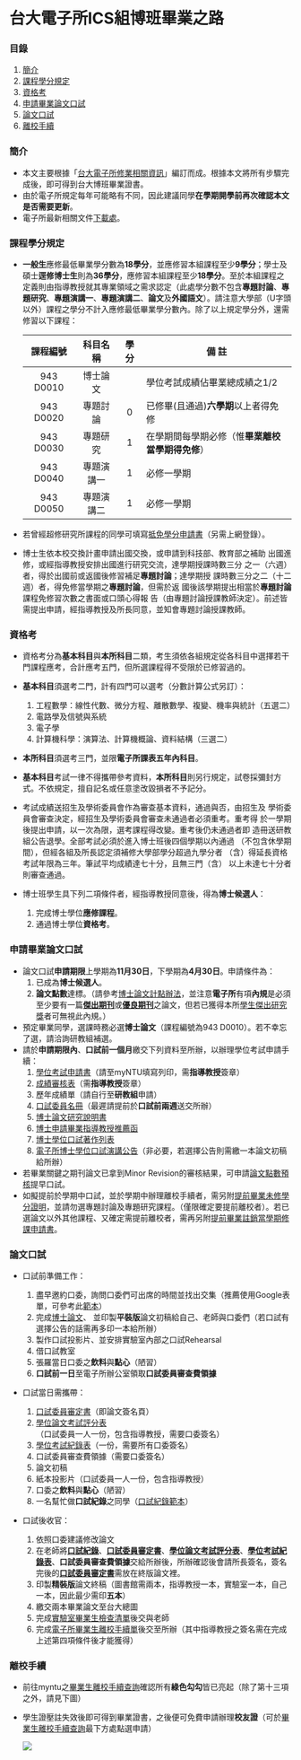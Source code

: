 # 台大電子所ICS組博班畢業之路

### 目錄
1. [簡介](#簡介)
1. [課程學分規定](#課程學分規定)
1. [資格考](#資格考)
1. [申請畢業論文口試](#申請畢業論文口試)
1. [論文口試](#論文口試)
1. [離校手續](#離校手續)

### 簡介
* 本文主要根據「[台大電子所修業相關資訊](http://www.giee.ntu.edu.tw/portal/student_lect.php)」編訂而成。根據本文將所有步驟完成後，即可得到台大博班畢業證書。
* 由於電子所規定每年可能略有不同，因此建議同學**在學期開學前再次確認本文是否需要更新**。
* 電子所最新相關文件[下載處](http://cc.ee.ntu.edu.tw/~giee/announce/download.htm)。

### 課程學分規定
* **一般生**應修最低畢業學分數為**18學分**，並應修習本組課程至少**9學分**；學士及碩士**逕修博士生**則為**36學分**，應修習本組課程至少**18學分**。至於本組課程之定義則由指導教授就其專業領域之需求認定（此處學分數不包含**專題討論**、**專題研究**、**專題演講一**、**專題演講二**、**論文**及**外國語文**）。請注意大學部（U字頭以外）課程之學分不計入應修最低畢業學分數內。除了以上規定學分外，還需修習以下課程：

    | 課程編號  |  科目名稱  | 學分 |                    備  註                        |
    |:---------:|:----------:|:----:|--------------------------------------------------|
    | 943 D0010 |  博士論文  |      | 學位考試成績佔畢業總成績之1/2                    |
    | 943 D0020 |  專題討論  |   0  | 已修畢(且通過)**六學期**以上者得免修             |
    | 943 D0030 |  專題研究  |   1  | 在學期間每學期必修（惟**畢業離校當學期得免修**） |
    | 943 D0040 | 專題演講一 |   1  | 必修一學期                                       |
    | 943 D0050 | 專題演講二 |   1  | 必修一學期                                       |

* 若曾經超修研究所課程的同學可填寫[抵免學分申請書](http://cc.ee.ntu.edu.tw/~giee/announce/download/c21_waive.doc)（另需上網登錄）。
    
* 博士生依本校交換計畫申請出國交換，或申請到科技部、教育部之補助 出國進修，或經指導教授安排出國進行研究交流，達學期授課時數三分 之一（六週）者，得於出國前或返國後修習補足**專題討論**；達學期授 課時數三分之二（十二週）者，得免修當學期之**專題討論**，但需於返 國後該學期提出相當於**專題討論**課程免修習次數之書面或口頭心得報 告（由專題討論授課教師決定）。前述皆需提出申請，經指導教授及所長同意，並知會專題討論授課教師。

### 資格考
* 資格考分為**基本科目**與**本所科目**二類，考生須依各組規定從各科目中選擇若干門課程應考，合計應考五門，但所選課程得不受限於已修習過的。

* **基本科目**須選考二門，計有四門可以選考（分數計算公式另訂）：
    1. 工程數學：線性代數、微分方程、離散數學、複變、機率與統計（五選二）
    2. 電路學及信號與系統
    3. 電子學
    4. 計算機科學：演算法、計算機概論、資料結構（三選二）

* **本所科目**須選考三門，並限**電子所課表五年內科目**。

* **基本科目**考試一律不得攜帶參考資料，**本所科目**則另行規定，試卷採彌封方式。不依規定，擅自記名或任意塗改毀損者不予記分。

* 考試成績送招生及學術委員會作為審查基本資料，通過與否，由招生及 學術委員會審查決定，經招生及學術委員會審查未通過者必須重考。重考得 於一學期後提出申請，以一次為限，選考課程得改變。重考後仍未通過者即 造冊送研教組公告退學。全部考試必須於進入博士班後四個學期以內通過 （不包含休學期間），但經各組及所長認定須補修大學部學分超過九學分者 （含）得延長資格考試年限為三年。筆試平均成績達七十分，且無三門（含） 以上未達七十分者則審查通過。

* 博士班學生具下列二項條件者，經指導教授同意後，得為**博士候選人**：
    1. 完成博士學位**應修課程**。
    2. 通過博士學位**資格考**。

### 申請畢業論文口試
* 論文口試**申請期限**上學期為**11月30日**，下學期為**4月30日**。申請條件為：
    1. 已成為**博士候選人**。
    2. **論文點數**達標。（請參考[博士論文計點辦法](http://cc.ee.ntu.edu.tw/~giee/regulation/01_4_PhDPaperPoints_10601.pdf)，並注意**電子所**有項**內規**是必須至少要有一篇[**傑出期刊**](http://app.bebi.ntu.edu.tw/doc/download/105%e5%b9%b4%e5%ba%a6%e5%82%91%e5%87%ba%e6%9c%9f%e5%88%8a%e8%ab%96%e6%96%87%e6%b8%85%e5%86%8a(%e4%be%9d%e5%88%8a%e5%90%8d%e5%ad%97%e6%af%8d%e6%8e%92%e5%ba%8f).pdf)或[**優良期刊**](http://app.bebi.ntu.edu.tw/doc/download/105%e5%b9%b4%e5%ba%a6%e5%84%aa%e8%89%af%e6%9c%9f%e5%88%8a%e8%ab%96%e6%96%87%e6%b8%85%e5%86%8a(%e4%be%9d%e5%88%8a%e5%90%8d%e5%ad%97%e6%af%8d%e6%8e%92%e5%ba%8f).pdf)之論文，但若已獲得本所[學生傑出研究獎](http://cc.ee.ntu.edu.tw/~giee/announce/download/f01_outstanding.doc)者可無視此內規。）
* 預定畢業同學，選課時務必選**博士論文**（課程編號為943 D0010）。若不幸忘了選，請洽詢研教組補選。
* 請於**申請期限內**、**口試前一個月**繳交下列資料至所辦，以辦理學位考試申請手續：
    1. [學位考試申請書](http://my.ntu.edu.tw/)（請至myNTU填寫列印，需**指導教授**簽章）
    2. [成績審核表](http://cc.ee.ntu.edu.tw/~giee/announce/download/g01_check_phd.doc)（需**指導教授**簽章）
    3. 歷年成績單（請自行至**研教組**申請）
    4. [口試委員名冊](http://cc.ee.ntu.edu.tw/~giee/announce/download/g02_committee_phd.doc)（最遲請提前於**口試前兩週**送交所辦）
    5. [博士論文研究說明書](http://cc.ee.ntu.edu.tw/~giee/announce/download/h01_PhDThesisDescription.doc)
    6. [博士申請畢業指導教授推薦函](http://cc.ee.ntu.edu.tw/~giee/announce/download/h02_PhDRecommendLetter.doc)
    7. [博士學位口試著作列表](http://cc.ee.ntu.edu.tw/~giee/announce/download/h04_PhDPublicationList.doc)
    8. [電子所博士學位口試演講公告](http://cc.ee.ntu.edu.tw/~giee/announce/download/h03_PhDAnnounce.ppt)（非必要，若選擇公告則需繳一本論文初稿給所辦）
* 若畢業關鍵之期刊論文已拿到Minor Revision的審核結果，可申請[論文點數預核](http://cc.ee.ntu.edu.tw/~giee/announce/download/h05_credit.doc)提早口試。
* 如擬提前於學期中口試，並於學期中辦理離校手續者，需另附[提前畢業未修學分證明](http://gra103.aca.ntu.edu.tw/gra2007/gra/tienn/%E5%AD%B8%E4%BD%8D%E8%80%83%E8%A9%A6%E8%A1%A8%E5%86%8A/GRANOCREDIT.doc)，並請勿選專題討論及專題研究課程。（僅限確定要提前離校者）。若已選論文以外其他課程、又確定需提前離校者，需再另附[提前畢業註銷當學期修課申請書](http://gra103.aca.ntu.edu.tw/gra2007/gra/wu/delcurcou.doc)。

### 論文口試
* 口試前準備工作：
    1. 盡早邀約口委，詢問口委們可出席的時間並找出交集（推薦使用Google表單，可參考此[範本](https://goo.gl/forms/G67tAkNh5BzhgggY2)）
    2. 完成[博士論文](https://github.com/mediaic/NTU_PhD_Dissertation)、
    並印製**平裝版**論文初稿給自己、老師與口委們（若口試有選擇公告的話需再多印一本給所辦）
    3. 製作口試投影片、並安排實驗室內部之口試Rehearsal
    4. 借口試教室
    5. 張羅當日口委之**飲料**與**點心**（陋習）
    6. **口試前一日**至電子所辦公室領取**口試委員審查費領據**
    
* 口試當日需攜帶：
    1. [口試委員審定書](https://github.com/mediaic/NTU_PhD_Dissertation/raw/master/doc/Approval.docx)（即論文簽名頁）
    2. [學位論文考試評分表](http://cc.ee.ntu.edu.tw/~giee/announce/download/g03_thesis%20grade.doc)（口試委員一人一份，包含指導教授，需要口委簽名）
    3. [學位考試紀錄表](http://cc.ee.ntu.edu.tw/~giee/announce/download/g03_oral%20record.doc)（一份，需要所有口委簽名）
    4. 口試委員審查費領據（需要口委簽名）
    5. 論文初稿
    6. 紙本投影片（口試委員一人一份，包含指導教授）
    7. 口委之**飲料**與**點心**（陋習）
    8. 一名幫忙做**口試紀錄**之同學（[口試紀錄範本](./doc/defense_record.docx)）

* 口試後收官：
    1. 依照口委建議修改論文
    2. 在老師將[**口試紀錄**](./doc/defense_record.docx)、[**口試委員審定書**](https://github.com/mediaic/NTU_PhD_Dissertation/raw/master/doc/Approval.docx)、[**學位論文考試評分表**](http://cc.ee.ntu.edu.tw/~giee/announce/download/g03_thesis%20grade.doc)、[**學位考試紀錄表**](http://cc.ee.ntu.edu.tw/~giee/announce/download/g03_oral%20record.doc)、**口試委員審查費領據**交給所辦後，所辦確認後會請所長簽名，簽名完後的[**口試委員審定書**](https://github.com/mediaic/NTU_PhD_Dissertation/raw/master/doc/Approval.docx)需放在終版論文裡。
    3. 印製**精裝版**論文終稿（圖書館需兩本，指導教授一本，實驗室一本，自己一本，因此最少需印**五本**）
    4. 繳交兩本畢業論文至台大總圖
    4. 完成[實驗室畢業生檢查清單](./doc/mediaic_check_list.docx)後交與老師
    5. 完成[電子所畢業生離校手續單](http://cc.ee.ntu.edu.tw/~giee/announce/download/g21_leave.doc)後交至所辦（其中指導教授之簽名需在完成上述第四項條件後才能獲得）
    
### 離校手續
* 前往myntu之[畢業生離校手續查詢](https://my.ntu.edu.tw/StudLeave/Login.aspx)確認所有**綠色勾勾**皆已亮起（除了第十三項之外，請見下圖）
* 學生證壓註失效後即可得到畢業證書，之後便可免費申請辦理**校友證**（可於[畢業生離校手續查詢](https://my.ntu.edu.tw/StudLeave/Login.aspx)最下方處點選申請）

    ![](./image/01.png)
